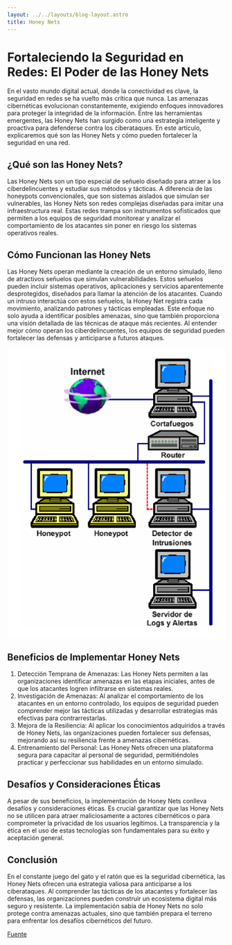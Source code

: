 ```yaml
---
layout: ../../layouts/blog-layout.astro
title: Honey Nets
---
```


# Fortaleciendo la Seguridad en Redes: El Poder de las Honey Nets

En el vasto mundo digital actual, donde la conectividad es clave, la seguridad en redes se ha vuelto más crítica que nunca. Las amenazas cibernéticas evolucionan constantemente, exigiendo enfoques innovadores para proteger la integridad de la información. Entre las herramientas emergentes, las Honey Nets han surgido como una estrategia inteligente y proactiva para defenderse contra los ciberataques. En este artículo, explicaremos qué son las Honey Nets y cómo pueden fortalecer la seguridad en una red.

## ¿Qué son las Honey Nets?

Las Honey Nets son un tipo especial de señuelo diseñado para atraer a los ciberdelincuentes y estudiar sus métodos y tácticas. A diferencia de las honeypots convencionales, que son sistemas aislados que simulan ser vulnerables, las Honey Nets son redes complejas diseñadas para imitar una infraestructura real. Estas redes trampa son instrumentos sofisticados que permiten a los equipos de seguridad monitorear y analizar el comportamiento de los atacantes sin poner en riesgo los sistemas operativos reales.

## Cómo Funcionan las Honey Nets

Las Honey Nets operan mediante la creación de un entorno simulado, lleno de atractivos señuelos que simulan vulnerabilidades. Estos señuelos pueden incluir sistemas operativos, aplicaciones y servicios aparentemente desprotegidos, diseñados para llamar la atención de los atacantes. Cuando un intruso interactúa con estos señuelos, la Honey Net registra cada movimiento, analizando patrones y tácticas empleadas.
Este enfoque no solo ayuda a identificar posibles amenazas, sino que también proporciona una visión detallada de las técnicas de ataque más recientes. Al entender mejor cómo operan los ciberdelincuentes, los equipos de seguridad pueden fortalecer las defensas y anticiparse a futuros ataques.

![Diagrama de una Honey Net.](../../assets/honey-nets/about.png)

## Beneficios de Implementar Honey Nets

1. Detección Temprana de Amenazas: Las Honey Nets permiten a las organizaciones identificar amenazas en las etapas iniciales, antes de que los atacantes logren infiltrarse en sistemas reales.
2. Investigación de Amenazas: Al analizar el comportamiento de los atacantes en un entorno controlado, los equipos de seguridad pueden comprender mejor las tácticas utilizadas y desarrollar estrategias más efectivas para contrarrestarlas.
3. Mejora de la Resiliencia: Al aplicar los conocimientos adquiridos a través de Honey Nets, las organizaciones pueden fortalecer sus defensas, mejorando así su resiliencia frente a amenazas cibernéticas.
4. Entrenamiento del Personal: Las Honey Nets ofrecen una plataforma segura para capacitar al personal de seguridad, permitiéndoles practicar y perfeccionar sus habilidades en un entorno simulado.

## Desafíos y Consideraciones Éticas

A pesar de sus beneficios, la implementación de Honey Nets conlleva desafíos y consideraciones éticas. Es crucial garantizar que las Honey Nets no se utilicen para atraer maliciosamente a actores cibernéticos o para comprometer la privacidad de los usuarios legítimos. La transparencia y la ética en el uso de estas tecnologías son fundamentales para su éxito y aceptación general.

## Conclusión

En el constante juego del gato y el ratón que es la seguridad cibernética, las Honey Nets ofrecen una estrategia valiosa para anticiparse a los ciberataques. Al comprender las tácticas de los atacantes y fortalecer las defensas, las organizaciones pueden construir un ecosistema digital más seguro y resistente. La implementación sabía de Honey Nets no solo protege contra amenazas actuales, sino que también prepara el terreno para enfrentar los desafíos cibernéticos del futuro.

[Fuente](https://www.honeynet.org/)
